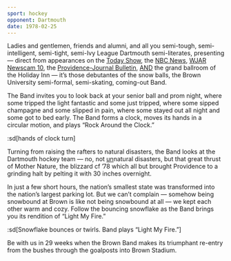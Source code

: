 ```yaml
---
sport: hockey
opponent: Dartmouth
date: 1978-02-25
---
```


Ladies and gentlemen, friends and alumni, and all you semi-tough, semi-intelligent, semi-tight, semi-Ivy League Dartmouth semi-literates, presenting — direct from appearances on the <u>Today Show</u>, the <u>NBC News</u>, <u>WJAR Newscam 10</u>, the <u>Providence-Journal Bulletin</u>, <u>AND</u> the grand ballroom of the Holiday Inn — it’s those debutantes of the snow balls, the Brown University semi-formal, semi-skating, coming-out Band.

The Band invites you to look back at your senior ball and prom night, where some tripped the light fantastic and some just tripped, where some sipped champagne and some slipped in pain, where some stayed out all night and some got to bed early. The Band forms a clock, moves its hands in a circular motion, and plays “Rock Around the Clock.”

:sd[hands of clock turn]

Turning from raising the rafters to natural disasters, the Band looks at the Dartmouth hockey team — no, not <u>un</u>natural disasters, but that great thrust of Mother Nature, the blizzard cf ’78 which all but brought Providence to a grinding halt by pelting it with 30 inches overnight.

In just a few short hours, the nation’s smallest state was transformed into the nation’s largest parking lot. But we can’t complain — somehow being snowbound at Brown is like not being snowbound at all — we kept each other warm and cozy. Follow the bouncing snowflake as the Band brings you its rendition of “Light My Fire.”

:sd[Snowflake bounces or twirls. Band plays “Light My Fire.”]

Be with us in 29 weeks when the Brown Band makes its triumphant re-entry from the bushes through the goalposts into Brown Stadium.
